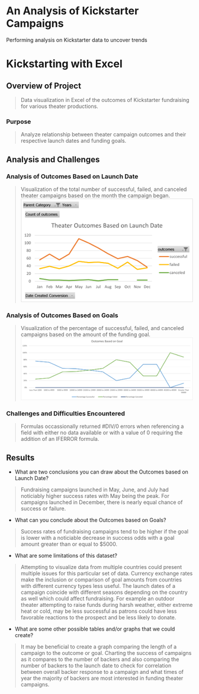 # An Analysis of Kickstarter Campaigns
Performing analysis on Kickstarter data to uncover trends
# Kickstarting with Excel

## Overview of Project
>Data visualization in Excel of the outcomes of Kickstarter fundraising for various theater productions. 
### Purpose
>Analyze relationship between theater campaign outcomes and their respective launch dates and funding goals.
## Analysis and Challenges

### Analysis of Outcomes Based on Launch Date
>Visualization of the total number of successful, failed, and canceled theater campaigns based on the month the campaign began. 
![Theater Outcomes vs Launch](Resources/Theater_Outcomes_vs_Launch.png) 
### Analysis of Outcomes Based on Goals
>Visualization of the percentage of successful, failed, and canceled campaigns based on the amount of the funding goal. 
![Outcomes Based on Goals](Resources/Outcomes_vs_Goals.png) 
### Challenges and Difficulties Encountered
>Formulas occassionally returned #DIV/0 errors when referencing a field with either no data available or with a value of 0 requiring the addition of an IFERROR formula. 
## Results

- What are two conclusions you can draw about the Outcomes based on Launch Date?
>Fundraising campaigns launched in May, June, and July had noticiably higher success rates with May being the peak. For campaigns launched in December, there is nearly equal chance of success or failure. 
- What can you conclude about the Outcomes based on Goals?
>Success rates of fundraising campaigns tend to be higher if the goal is lower with a noticiable decrease in success odds with a goal amount greater than or equal to $5000. 
- What are some limitations of this dataset?
>Attempting to visualize data from multiple countries could present multiple issues for this particular set of data. Currency exchange rates make the inclusion or comparison of goal amounts from countries with different currency types less useful. The launch dates of a campaign coincide with different seasons depending on the country as well which could affect fundraising. For example an outdoor theater attempting to raise funds during harsh weather, either extreme heat or cold, may be less successful as patrons could have less favorable reactions to the prospect and be less likely to donate. 
- What are some other possible tables and/or graphs that we could create?
>It may be beneficial to create a graph comparing the length of a campaign to the outcome or goal. Charting the success of campaigns as it compares to the number of backers and also comparing the number of backers to the launch date to check for correlation between overall backer response to a campaign and what times of year the majority of backers are most interested in funding theater campaigns. 
